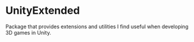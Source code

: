 # UnityExtended
Package that provides extensions and utilities I find useful when developing 3D games in Unity.
